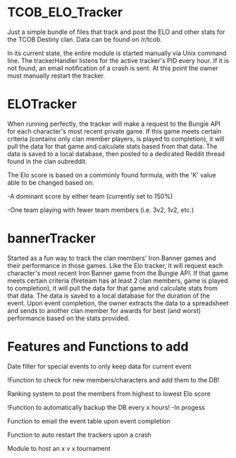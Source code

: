 # TCOB_ELO_Tracker

Just a simple bundle of files that track and post the ELO and other stats for the TCOB Destiny clan. Data can be found on /r/tcob.

In its current state, the entire module is started manually via Unix command line. The trackerHandler listens for the active tracker's PID every hour. If it is not found, an email notification of a crash is sent. At this point the owner must manually restart the tracker.

# ELOTracker

When running perfectly, the tracker will make a request to the Bungie API for each character's most recent private game. If this game meets certain criteria (contains only clan member players, is played to completion), it will pull the data for that game and calculate stats based from that data. The data is saved to a local database, then posted to a dedicated Reddit thread found in the clan subreddit.

The Elo score is based on a commonly found formula, with the 'K' value able to be changed based on:

-A dominant score by either team (currently set to 150%)

-One team playing with fewer team members (i.e. 3v2, 1v2, etc.)

# bannerTracker

Started as a fun way to track the clan members' Iron Banner games and their performance in those games. Like the Elo tracker, it will request each character's most recent Iron Banner game from the Bungie API. If that game meets certain criteria (fireteam has at least 2 clan members, game is played to completion), it will pull the data for that game and calculate stats from that data. The data is saved to a local database for the duration of the event. Upon event completion, the owner extracts the data to a spreadsheet and sends to another clan member for awards for best (and worst) performance based on the stats provided. 

# Features and Functions to add

Date filter for special events to only keep data for current event

!Function to check for new members/characters and add them to the DB!

Ranking system to post the members from highest to lowest Elo score

!Function to automatically backup the DB every x hours! -In progess

Function to email the event table upon event completion

Function to auto restart the trackers upon a crash

Module to host an x v x tournament
